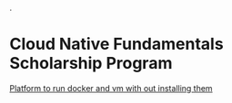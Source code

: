 .


# Cloud Native Fundamentals Scholarship Program


[ Platform to run docker and vm with out installing them ]()
